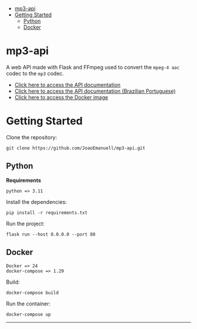 - [mp3-api](#mp3-api)
- [Getting Started](#getting-started)
  - [Python](#python)
  - [Docker](#docker)


# mp3-api

A web API made with Flask and FFmpeg used to convert the `mpeg-4 aac` codec to the `mp3` codec.

- [Click here to access the API documentation](./docs/README.md)
- [Click here to access the API documentation (Brazilian Portuguese)](./docs/README-pt-br.md)
- [Click here to access the Docker image](https://hub.docker.com/repository/docker/joaoemanuell/mp3-api/general)

# Getting Started

Clone the repository:

```
git clone https://github.com/JoaoEmanuell/mp3-api.git
```

## Python

**Requirements**

```
python => 3.11
```

Install the dependencies:

```
pip install -r requirements.txt
```

Run the project:

```
flask run --host 0.0.0.0 --port 80
```

## Docker

```
Docker => 24
docker-compose => 1.29
```

Build:

```
docker-compose build
```

Run the container:

```
docker-compose up
```

---
